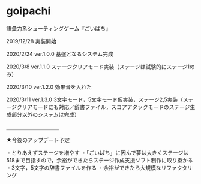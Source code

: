 # goipachi
語彙力系シューティングゲーム『ごいぱち』

2019/12/28 実装開始

2020/2/24 ver.1.0.0 基盤となるシステム完成

2020/3/8 ver.1.1.0 ステージクリアモード実装（ステージは試験的にステージ1のみ）

2020/3/10 ver.1.2.0 効果音を入れた

2020/3/11 ver.1.3.0 3文字モード，5文字モード仮実装，ステージ2,5実装（ステージクリアモードにも対応／辞書ファイル，スコアアタックモードのステージ生成部分以外のシステムは完成）


＿＿＿＿＿＿＿＿＿＿

★今後のアップデート予定

・とりあえずステージを増やす
・「ごいぱち」に因んで夢は大きくステージは518まで目指すので，余裕ができたらステージ作成支援ソフト制作に取り掛かる
・3文字，5文字の辞書ファイルを作る
・余裕ができたら大規模なリファクタリング
